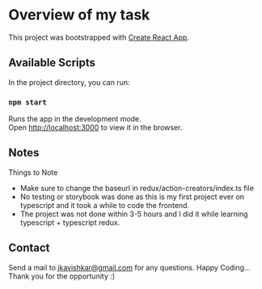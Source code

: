 # Overview of my task

This project was bootstrapped with [Create React App](https://github.com/facebook/create-react-app).

## Available Scripts

In the project directory, you can run:

### `npm start`

Runs the app in the development mode.\
Open [http://localhost:3000](http://localhost:3000) to view it in the browser.

## Notes

Things to Note

- Make sure to change the baseurl in redux/action-creators/index.ts file
- No testing or storybook was done as this is my first project ever on typescript and it took a while to code the frontend.
- The project was not done within 3-5 hours and I did it while learning typescript + typescript redux.

## Contact

Send a mail to jkavishkar@gmail.com for any questions.
Happy Coding...
Thank you for the opportunity :)

